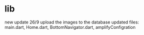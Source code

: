 # lib

new update 26/9
upload the images to the database
updated files:
main.dart,
Home.dart,
BottomNavigator.dart,
amplifyConfigration



